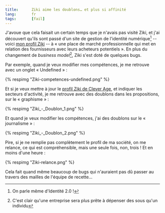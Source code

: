 ```yaml
---
title:      Ziki aime les doublons… et plus si affinité
lang:       fr
tags:       [fail]
---
```


J'avoue que cela faisait un certain temps que je n'avais pas visité Ziki, et j'ai découvert qu'ils sont passé d'un site de gestion de l'identité numérique[^1] -- voici [mon profil Ziki](http://www.ziki.com/fr/nhoizey+1005) -- à « une place de marché professionnelle qui met en relation des fournisseurs avec leurs acheteurs potentiels ». En plus du changement de *business model*[^2], Ziki s'est doté de quelques bugs.


[^1]: On parle même d'Identité 2.0 !

[^2]: C'est clair qu'une entreprise sera plus prête à dépenser des sous qu'un individu

Par exemple, quand je veux modifier mes compétences, je me retrouve avec un onglet « Undefined » :

{% respimg "Ziki-competences-undefined.png" %}


Et si je veux mettre à jour le [profil Ziki de Clever Age](http://www.ziki.com/fr/clever-age+1955), et indiquer les secteurs d'activité, je me retrouve avec des doublons dans les propositions, sur le « graphisme » :

{% respimg "Ziki_-_Doublon_1.png" %}


Et quand je veux modifier les compétences, j'ai des doublons sur le « journalisme » :

{% respimg "Ziki_-_Doublon_2.png" %}


Pire, si je ne remplie pas complètement le profil de ma société, on me relance, ce qui est compréhensible, mais une seule fois, non, trois ! Et en moins d'une heure :

{% respimg "Ziki-relance.png" %}


Cela fait quand même beaucoup de bugs qui n'auraient pas dû passer au travers des mailles de l'équipe de recette…
